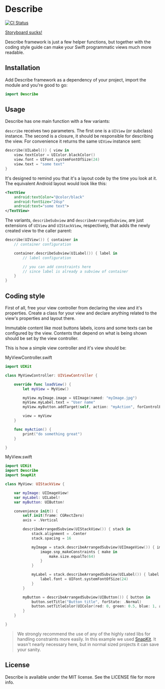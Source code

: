 # Describe

[![CI Status](http://img.shields.io/travis/mobLee/Describe.svg?style=flat)](https://travis-ci.org/mobLee/Describe)

[Storyboard sucks!](http://stackoverflow.com/a/19457257/1732725)

Describe framework is just a few helper functions, but together with the coding
style guide can make your Swift programmatic views much more readable.

## Installation

Add Describe framework as a dependency of your project, import the module and
you're good to go:

```swift
import Describe
```

## Usage

Describe has one main function with a few variants:

`describe` receives two parameters. The first one is a `UIView` (or subclass)
instance. The second is a closure, it should be responsible for describing the
view. For convenience it returns the same `UIView` instance sent:

```swift
describe(UILabel()) { view in
    view.textColor = UIColor.blackColor()
    view.font = UIFont.systemFontOfSize(24)
    view.text = "some text"
}
```

It's designed to remind you that it's a layout code by the time you look at it.
The equivalent Android layout would look like this:

```xml
<TextView
    android:textColor="@color/black"
    android:fontSize="24sp"
    android:text="some text">
</TextView>
```

The variants, `describeSubview` and `describeArrangedSubview`, are just
extensions of `UIView` and `UIStackView`, respectively, that adds the newly
created view to the caller parent:

```swift
describe(UIView()) { container in
    // container configuration

    container.describeSubview(UILabel()) { label in
        // label configuration

        // you can add constraints here
        // since label is already a subview of container
    }
}
```

## Coding style

First of all, free your view controller from declaring the view and it's
properties. Create a class for your view and declare anything related to the
view's properties and layout there.

Immutable content like most buttons labels, icons and some texts can be
configured by the view. Contents that depend on what is being shown should be
set by the view controller.

This is how a simple view controller and it's view should be:

MyViewController.swift

```swift
import UIKit

class MyViewController: UIViewController {

    override func loadView() {
        let myView = MyView()

        myView.myImage.image = UIImage(named: "myImage.jpg")
        myView.myLabel.text = "User name"
        myView.myButton.addTarget(self, action: "myAction", forControlEvents: .TouchUpInside)

        view = myView
    }

    func myAction() {
        print("do something great")
    }

}
```

MyView.swift

```swift
import UIKit
import Describe
import SnapKit

class MyView: UIStackView {

    var myImage: UIImageView!
    var myLabel: UILabel!
    var myButton: UIButton!

    convenience init() {
        self.init(frame: CGRectZero)
        axis = .Vertical

        describeArrangedSubview(UIStackView()) { stack in
            stack.alignment = .Center
            stack.spacing = 16

            myImage = stack.describeArrangedSubview(UIImageView()) { image in
                image.snp_makeConstraints { make in
                    make.size.equalTo(64)
                }
            }

            myLabel = stack.describeArrangedSubview(UILabel()) { label in
                label.font = UIFont.systemFontOfSize(24)
            }
        }

        myButton = describeArrangedSubview(UIButton()) { button in
            button.setTitle("Button title", forState: .Normal)
            button.setTitleColor(UIColor(red: 0, green: 0.5, blue: 1, alpha: 1), forState: .Normal)
        }
    }

}
```

> We strongly recommend the use of any of the highly rated libs for handling
constraints more easily. In this example we used [SnapKit](http://snapkit.io/).
It wasn't nearly necessary here, but in normal sized projects it can save your
sanity.

## License

Describe is available under the MIT license. See the LICENSE file for more info.
